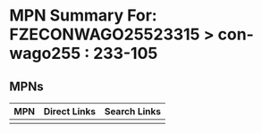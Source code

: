 



# MPN Summary For: FZECONWAGO25523315 > con-wago255 : 233-105

## MPNs
  

|MPN|Direct Links|Search Links|
| :--- | :--- | :--- |
||||

